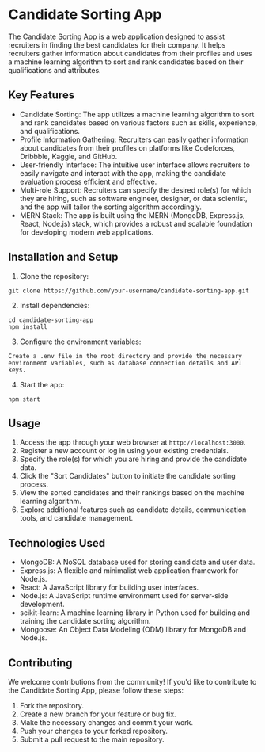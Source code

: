 # Candidate Sorting App

The Candidate Sorting App is a web application designed to assist recruiters in finding the best candidates for their company. It helps recruiters gather information about candidates from their profiles and uses a machine learning algorithm to sort and rank candidates based on their qualifications and attributes.

## Key Features

- Candidate Sorting: The app utilizes a machine learning algorithm to sort and rank candidates based on various factors such as skills, experience, and qualifications.
- Profile Information Gathering: Recruiters can easily gather information about candidates from their profiles on platforms like Codeforces, Dribbble, Kaggle, and GitHub.
- User-friendly Interface: The intuitive user interface allows recruiters to easily navigate and interact with the app, making the candidate evaluation process efficient and effective.
- Multi-role Support: Recruiters can specify the desired role(s) for which they are hiring, such as software engineer, designer, or data scientist, and the app will tailor the sorting algorithm accordingly.
- MERN Stack: The app is built using the MERN (MongoDB, Express.js, React, Node.js) stack, which provides a robust and scalable foundation for developing modern web applications.

## Installation and Setup

1. Clone the repository:
```
git clone https://github.com/your-username/candidate-sorting-app.git
```
2. Install dependencies:
```
cd candidate-sorting-app
npm install
```
3. Configure the environment variables:
```
Create a .env file in the root directory and provide the necessary environment variables, such as database connection details and API keys.
```
4. Start the app:
```
npm start
```

## Usage

1. Access the app through your web browser at `http://localhost:3000`.
2. Register a new account or log in using your existing credentials.
3. Specify the role(s) for which you are hiring and provide the candidate data.
4. Click the "Sort Candidates" button to initiate the candidate sorting process.
5. View the sorted candidates and their rankings based on the machine learning algorithm.
6. Explore additional features such as candidate details, communication tools, and candidate management.

## Technologies Used

- MongoDB: A NoSQL database used for storing candidate and user data.
- Express.js: A flexible and minimalist web application framework for Node.js.
- React: A JavaScript library for building user interfaces.
- Node.js: A JavaScript runtime environment used for server-side development.
- scikit-learn: A machine learning library in Python used for building and training the candidate sorting algorithm.
- Mongoose: An Object Data Modeling (ODM) library for MongoDB and Node.js.

## Contributing

We welcome contributions from the community! If you'd like to contribute to the Candidate Sorting App, please follow these steps:

1. Fork the repository.
2. Create a new branch for your feature or bug fix.
3. Make the necessary changes and commit your work.
4. Push your changes to your forked repository.
5. Submit a pull request to the main repository.
